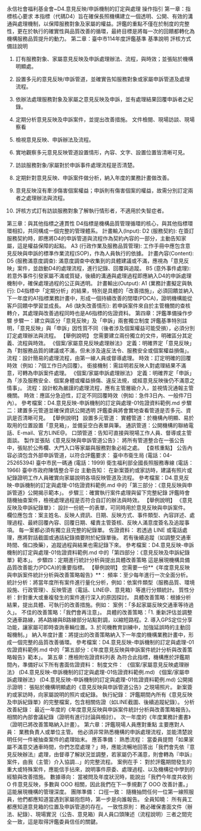 永信社會福利基金會~D4.意見反映/申訴機制的訂定與處理 操作指引
第一章：指標核心要求
本指標（代碼D4）旨在確保長照機構建立一個透明、公開、有效的溝通與處理機制，以保障服務對象及家屬的權益。評鑑的重點不僅在於制度的完整性，更在於執行的確實性與品質改善的循環，最終目標是將每一次的回饋都轉化為機構服務品質提升的動力。
第二章：臺中市114年度評鑑基準
基準說明
評核方式
備註說明
1. 訂有服務對象、家屬意見反映及申訴處理辦法、流程，與時效；並張貼於機構明顯處。
2. 設置多元的意見反映/申訴管道，並確實告知服務對象或家屬申訴管道及處理流程。
3. 依辦法處理服務對象及家屬之意見反映及申訴，並有處理結果回覆申訴者之紀錄。
4. 定期分析意見反映及申訴案件，並提出改善措施。
文件檢閱、現場訪談、現場察看
1. 檢視意見反映、申訴辦法及流程。
2. 實地觀察多元意見反映管道設置情形，內容、文字、設置位置皆清晰可見。
3. 訪談服務對象/家屬對於申訴事件處理流程是否清楚。
4. 定期針對意見反映、申訴案件做分析，納入年度的業務計畫做改善。
1. 意見反映沒有牽涉傷害個案權益；申訴則有傷害個案的權益，故需分別訂定兩者之處理辦法與流程。


2. 評核方式訂有訪談服務對象了解執行情形者，不適用於失智症者。






第三章：與其他指標之連貫性
D4指標是機構品質管理循環的核心，與其他指標環環相扣，共同構成一個完整的管理體系。
計畫輸入(Input):
D2 (服務契約): 在簽訂服務契約時，即應將D4的申訴管道與流程作為契約內容的一部分，主動告知家屬，這是權益保障的起點。
A3 (行政作業及服務品質管理): 工作手冊中應包含意見反映與申訴的標準作業流程(SOP)，作為人員執行的依據。
計畫內容(Content):
D5 (服務滿意度調查): 滿意度調查中收集到的具體建議或不滿，應視為「意見反映」案件，並啟動D4的處理流程，進行記錄、回覆與追蹤。
B5 (意外事件處理): 若意外事件引發家屬不滿或質疑，後續的溝通與處理過程即應納入D4的申訴處理機制中，確保處理過程的公正與透明。
計畫輸出(Output):
A1 (業務計畫擬定與執行): D4指標中「定期分析」的結果，特別是具體的「改善措施」，必須回饋並納入下一年度的A1指標業務計畫中，形成一個持續改善的閉環(PDCA)，證明機構能從客戶回饋中學習並成長。
A6 (缺失改善情形): 若申訴案件來自於主管機關的查核轉介，其處理與改善過程同時也是A6指標的佐證資料。
第四章：評鑑準備操作步驟
步驟一：建立與區分「意見反映」及「申訴」兩套獨立制度
評鑑基準特別註明，「意見反映」與「申訴」因性質不同（後者涉及個案權益可能受損），必須分別訂定處理辦法與流程。
【舉例說明】
您需要建立兩份獨立的文件，明確區分其定義、流程與時效。
《個案/家屬意見反映處理辦法》
定義：明確界定「意見反映」為「對服務品質的建議或不滿，但未涉及違反法令、服務安全或個案權益損傷」。
流程：設計簡易的處理流程，由第一線人員或督導處理。
時效：訂定明確的回覆時效（例如：7個工作日內回覆）。
銜接機制：需註明若反映人對處理結果不滿意，可轉為申訴案件處理。
《個案/家屬申訴處理辦法》
定義：明確界定「申訴」為「涉及服務安全、個案身體或權益損傷、違反法規，或經意見反映後仍不滿意之情事」。
流程：設計較為嚴謹的處理流程，應有主管層級介入，並視情況通報主管機關。
時效：應區分急迫性，訂定不同回覆時效（例如：急件3日內、一般件7日內）。
參考檔案：D4.意見反映-申訴機制的訂定與處理-01佐證資料範例.md
步驟二：建置多元管道並確保資訊公開透明
評鑑委員將會實地查看管道是否多元、資訊是否清晰可見。
【舉例說明】
設置多元管道：
實體管道：於機構內明顯、易於取用的位置設置「意見箱」，並備妥空白表單與筆。
通訊管道：公開機構的聯絡電話、E-mail、官方LINE@。
口頭管道：告知可直接與現場工作人員、督導或主管面談。
製作並張貼《意見反映與申訴管道公告》：
將所有管道整合在一張公告中，張貼於公佈欄、大門入口等家屬與服務對象必經之處。
【查核重點】 公告內容必須包含外部申訴管道，以符合評鑑要求：
臺中市衛生局 (電話：04-25265394)
臺中市民一碼通 (電話：1999)
衛生福利部全國長照服務專線 (電話：1966)
臺中市政府陳情整合平台
主動告知：
在新案簽約或家訪時，建議有照片或紀錄證明工作人員確實向家屬說明各項反映管道及流程。
參考檔案：D4.意見反映-申訴機制的訂定與處理-01佐證資料範例.md 中的「第三部分：《意見反映與申訴管道》公開揭示範本」。
步驟三：確實執行案件處理與留下完整紀錄
評鑑時會隨機抽查案件，檢視處理過程是否符合自訂的辦法與時效。
【舉例說明】
《意見反映及申訴紀錄單》：
設計一份統一的表單，可同時用於意見反映與申訴案件。
欄位應包含：案主姓名、反映人資訊、日期、反映方式、事件類型、內容詳述、處理過程、最終回覆內容、回覆日期、權責主管簽核、反映人滿意度簽名及追蹤事項。
每一案都必須有獨立且完整的紀錄單。
佐證資料：
若透過 LINE 或電話處理，應將對話截圖或通話紀錄摘要附於紀錄單後。
若有後續追蹤（如調整交通車時間、傷口換藥），追蹤過程與結果也需記錄下來。
參考檔案：D4.意見反映-申訴機制的訂定與處理-01佐證資料範例.md 中的「第四部分：《意見反映及申訴紀錄單》範本」。
步驟四：定期進行統計分析與提出具體改善策略
這是展現機構具備品質改善能力(PDCA)的重要指標。
【舉例說明】
您需要一份**《年度意見反映與申訴案件統計分析與改善策略報告》**：
頻率：至少每年進行一次全面分析。
統計分析：將當年度所有案件進行量化分析，例如：依案件類型（服務品質、環境設施、行政管理）、反映管道（電話、LINE@、意見箱）等進行分類統計。
質性分析：針對重大或重複發生的案件進行深入的原因探討。
具體改善策略：根據分析結果，提出具體、可執行的改善措施。例如：
案例：「多起家屬反映交通車等待過久」。
不佳的改善策略：「我們會再注意」。
具體的改善策略：「1. 重新評估並調整交通車路線，將A路線與B路線部分站點對調，以縮短路程。2. 導入GPS定位分享功能，讓家屬可即時查詢車輛位置。3. 於司機教育訓練中，加強延誤時的主動回報機制。」
納入年度計畫：將提出的改善策略納入下一年度的機構業務計畫中，形成一個完整的品質改善循環。
參考檔案：D4.意見反映-申訴機制的訂定與處理-01佐證資料範例.md 中的「第五部分：《年度意見反映與申訴案件統計分析與改善策略報告》範本」。
第五章：應檢附佐證資料列表
為符合此指標，機構應於評鑑期間內，準備好以下所有書面佐證資料：
制度文件：
《個案/家屬意見反映處理辦法》 (D4.意見反映-申訴機制的訂定與處理-01佐證資料範例.md)
《個案/家屬申訴處理辦法》 (D4.意見反映-申訴機制的訂定與處理-01佐證資料範例.md)
公開揭示證明：
張貼於機構明顯處的《意見反映與申訴管道公告》之現場照片。
新案簽約或家訪時，向家屬說明的照片或紀錄。
執行紀錄：
評鑑期間內所有《意見反映及申訴紀錄單》的完整檔案，包含相關佐證（如LINE截圖、後續追蹤紀錄）。
分析改善紀錄：
最近一年度的《年度意見反映與申訴案件統計分析與改善策略報告》。
相關的內部會議紀錄（證明有進行討論與檢討）。
次一年度的《年度業務計畫書》（證明已將改善策略納入計畫）。
第六章：評鑑現場人員應對重點
主要應對人員：
業務負責人或單位主管。 他必須非常熟悉機構的申訴處理流程，並能清楚說明任何一件被抽查案件的處理始末。
應答準備：
熟悉流程： 當委員提問「如果家屬不滿意交通車時間，你們怎麼處理？」時，應能流暢地回答出「我們會先依『意見反映辦法』處理，由督導了解狀況並調整，若家屬仍不滿意，則會轉為『申訴』案件，由我（主管）介入協調...」的完整流程。
案例在手： 對於評鑑期間發生的重大或特殊案件，應能信手拈來，說明事件原委、處理過程、以及機構從中學到的經驗與改善措施。
數據導向： 當被問及年度狀況時，能說出「我們今年度共收到 O 件意見反映，多數與 OOO 相關，因此我們在下一季規劃了 OOO 改善計畫。」這能展現機構的管理深度。
團隊準備：
口徑一致： 隨機抽問任何一位第一線照服員，他們都應知道當遇到家屬抱怨時，第一步是向誰報告。
全員知曉： 所有員工都應知道意見箱的位置及申訴管道的存在。
一致性原則：
務必確保書面文件（辦法、紀錄）、現場實況（公告、意見箱）與人員口頭陳述（流程說明）三者之間完全一致，這是取得評鑑委員信任的關鍵。
